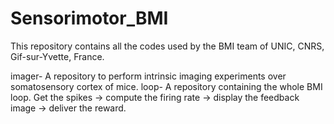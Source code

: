 # Sensorimotor_BMI
This repository contains all the codes used by the BMI team of UNIC, CNRS, Gif-sur-Yvette, France. 

imager- A repository to perform intrinsic imaging experiments over somatosensory cortex of mice. 
loop- A repository containing the whole BMI loop. Get the spikes -> compute the firing rate -> display the feedback image -> deliver the reward. 
